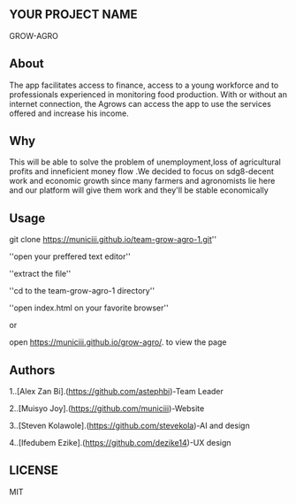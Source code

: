 ## YOUR PROJECT NAME

GROW-AGRO


## About

 The app facilitates access to finance, access to a young workforce and to professionals experienced in monitoring food production. With or without an internet connection, the Agrows can access the app to use the services offered and increase his income.


## Why

This will be able to solve the problem of unemployment,loss of agricultural profits and inneficient money flow .We decided to focus on sdg8-decent work and economic growth since many farmers and agronomists lie here and our platform will give them work and they'll be stable economically

## Usage
 git clone
https://municiii.github.io/team-grow-agro-1.git''

''open your preffered text editor''

''extract the file''

''cd to the team-grow-agro-1 directory''

''open index.html on your favorite browser''

or

open https://municiii.github.io/grow-agro/.
to view the page



## Authors

1..[Alex Zan Bi].(https://github.com/astephbi)-Team Leader

2..[Muisyo Joy].(https://github.com/municiii)-Website

3..[Steven Kolawole].(https://github.com/stevekola)-AI and design

4..[Ifedubem Ezike].(https://github.com/dezike14)-UX design



## LICENSE
MIT

